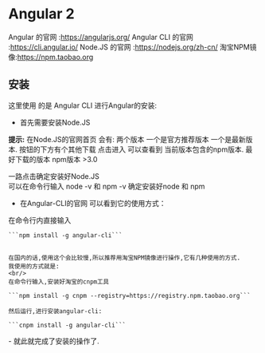 # Angular 2 
Angular 的官网 :https://angularjs.org/
Angular CLI 的官网 :https://cli.angular.io/
Node.JS 的官网 :https://nodejs.org/zh-cn/
淘宝NPM镜像:https://npm.taobao.org
## 安装 
这里使用 的是 Angular CLI 进行Angular的安装:

- 首先需要安装Node.JS 

<p><strong>提示:</strong>
	在Node.JS的官网首页 会有: 两个版本 一个是官方推荐版本 一个是最新版本.
	按钮的下方有个其他下载 点击进入 可以查看到 当前版本包含的npm版本.
	最好下载的版本 npm版本 >3.0
</p>

一路点击确定安装好Node.JS<br/>
可以在命令行输入 node -v 和 npm -v 确定安装好node 和 npm<br/>

- 在Angular-CLI的官网 可以看到它的使用方式：

<p>在命令行内直接输入 

	```npm install -g angular-cli```

	
	在国内的话,使用这个会比较慢,所以推荐用淘宝NPM镜像进行操作,它有几种使用的方式.
	我使用的方式就是:
	<br/>
	在命令行输入,安装好淘宝的cnpm工具

	```npm install -g cnpm --registry=https://registry.npm.taobao.org```

	然后运行,进行安装angular-cli:

	```cnpm install -g angular-cli```

</p>
- 就此就完成了安装的操作了.




